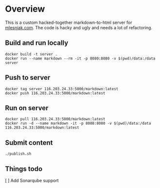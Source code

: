 # Overview

This is a custom hacked-together markdown-to-html server for [mlesniak.com](https://mlesniak.com). The code is hacky and ugly and needs a lot of refactoring.

## Build and run locally

    docker build -t server .
    docker run --name markdown --rm -it -p 8080:8080 -v $(pwd)/data:/data server

## Push to server

    docker tag server 116.203.24.33:5000/markdown:latest
    docker push 116.203.24.33:5000/markdown:latest

## Run on server

    docker pull 116.203.24.33:5000/markdown:latest
    docker run -d --name markdown -it -p 8088:8080 -v $(pwd)/data:/data 116.203.24.33:5000/markdown:latest

## Submit content

    ./publish.sh

## Things todo

[ ] Add Sonarqube support
